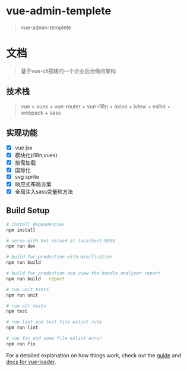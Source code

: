 # vue-admin-templete

> vue-admin-templete
# 文档

> 基于vue-cli搭建的一个企业后台级的架构

## 技术栈

> vue + vuex + vue-router + vue-i18n + axios + iview + eslint + webpack + sass

## 实现功能

- [x] vue jsx
- [x] 模块化(i18n,vuex)
- [x] 按需加载
- [x] 国际化
- [x] svg sprite
- [x] 响应式布局方案
- [x] 全局注入sass变量和方法

## Build Setup

``` bash
# install dependencies
npm install

# serve with hot reload at localhost:8080
npm run dev

# build for production with minification
npm run build

# build for production and view the bundle analyzer report
npm run build --report

# run unit tests
npm run unit

# run all tests
npm test

# run lint and test file eslint rule
npm run lint

# run fix and some file eslint error
npm run fix 
```

For a detailed explanation on how things work, check out the [guide](http://vuejs-templates.github.io/webpack/) and [docs for vue-loader](http://vuejs.github.io/vue-loader).

